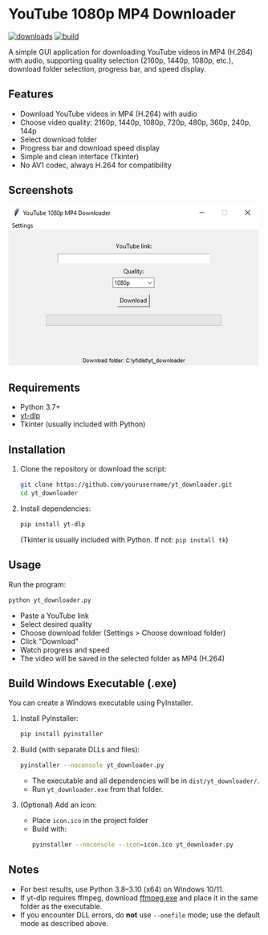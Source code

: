 # YouTube 1080p MP4 Downloader
[![downloads](https://img.shields.io/badge/downloads-1.7M-brightgreen)](https://github.com/yourusername/yt_downloader/releases)
[![build](https://img.shields.io/badge/build-passing-brightgreen)](https://github.com/yourusername/yt_downloader/actions)

A simple GUI application for downloading YouTube videos in MP4 (H.264) with audio, supporting quality selection (2160p, 1440p, 1080p, etc.), download folder selection, progress bar, and speed display.

## Features
- Download YouTube videos in MP4 (H.264) with audio
- Choose video quality: 2160p, 1440p, 1080p, 720p, 480p, 360p, 240p, 144p
- Select download folder
- Progress bar and download speed display
- Simple and clean interface (Tkinter)
- No AV1 codec, always H.264 for compatibility

## Screenshots
![screenshot](screenshot.png) <!-- Add your screenshot here if available -->

## Requirements
- Python 3.7+
- [yt-dlp](https://github.com/yt-dlp/yt-dlp)
- Tkinter (usually included with Python)

## Installation
1. Clone the repository or download the script:
   ```sh
   git clone https://github.com/yourusername/yt_downloader.git
   cd yt_downloader
   ```
2. Install dependencies:
   ```sh
   pip install yt-dlp
   ```
   (Tkinter is usually included with Python. If not: `pip install tk`)

## Usage
Run the program:
```sh
python yt_downloader.py
```

- Paste a YouTube link
- Select desired quality
- Choose download folder (Settings > Choose download folder)
- Click "Download"
- Watch progress and speed
- The video will be saved in the selected folder as MP4 (H.264)

## Build Windows Executable (.exe)
You can create a Windows executable using PyInstaller.

1. Install PyInstaller:
   ```sh
   pip install pyinstaller
   ```
2. Build (with separate DLLs and files):
   ```sh
   pyinstaller --noconsole yt_downloader.py
   ```
   - The executable and all dependencies will be in `dist/yt_downloader/`.
   - Run `yt_downloader.exe` from that folder.

3. (Optional) Add an icon:
   - Place `icon.ico` in the project folder
   - Build with:
     ```sh
     pyinstaller --noconsole --icon=icon.ico yt_downloader.py
     ```

## Notes
- For best results, use Python 3.8–3.10 (x64) on Windows 10/11.
- If yt-dlp requires ffmpeg, download [ffmpeg.exe](https://www.gyan.dev/ffmpeg/builds/) and place it in the same folder as the executable.
- If you encounter DLL errors, do **not** use `--onefile` mode; use the default mode as described above.

